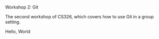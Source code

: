 
Workshop 2: Git


The second workshop of CS326, which covers how to use Git in a group setting.

Hello, World
